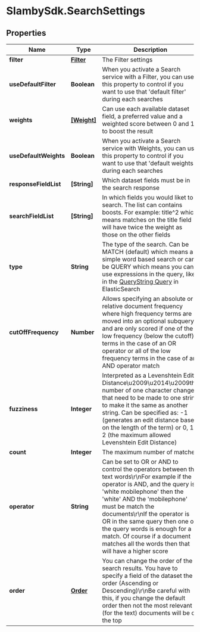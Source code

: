 # SlambySdk.SearchSettings

## Properties
Name | Type | Description | Notes
------------ | ------------- | ------------- | -------------
**filter** | [**Filter**](Filter.md) | The Filter settings | [optional] 
**useDefaultFilter** | **Boolean** | When you activate a Search service with a Filter, you can use this property to control if you want to use that &#39;default filter&#39; during each searches | [optional] 
**weights** | [**[Weight]**](Weight.md) | Can use each available dataset field, a preferred value and a weighted score between 0 and 10 to boost the result | [optional] 
**useDefaultWeights** | **Boolean** | When you activate a Search service with Weights, you can use this property to control if you want to use that &#39;default weights&#39; during each searches | [optional] 
**responseFieldList** | **[String]** | Which dataset fields must be in the search response | [optional] 
**searchFieldList** | **[String]** | In which fields you would liket to search. The list can contains boosts. For example: title^2  which means matches on the title field will have twice the weight as those on the other fields | [optional] 
**type** | **String** | The type of the search. Can be MATCH (default) which means a simple word based search or can be QUERY which means you can use expressions in the query, like in the [QueryString Query](https://www.elastic.co/guide/en/elasticsearch/reference/current/query-dsl-query-string-query.html#query-string-syntax) in ElasticSearch | [optional] 
**cutOffFrequency** | **Number** | Allows specifying an absolute or relative document frequency where high frequency terms are moved into an optional subquery and are only scored if one of the low frequency (below the cutoff) terms in the case of an OR operator or all of the low frequency terms in the case of an AND operator match | [optional] 
**fuzziness** | **Integer** | Interpreted as a Levenshtein Edit Distance\u2009\u2014\u2009the number of one character changes that need to be made to one string to make it the same as another string. Can be specified as: -1 (generates an edit distance based on the length of the term) or 0, 1, 2 (the maximum allowed Levenshtein Edit Distance) | [optional] 
**count** | **Integer** | The maximum number of matches | [optional] 
**operator** | **String** | Can be set to OR or AND to control the operators between the text words\r\nFor example if the operator is AND, and the query is: &#39;white mobilephone&#39; then the &#39;white&#39; AND the &#39;mobilephone&#39; must be match the documents\r\nIf the operator is OR in the same query then one of the query words is enough for a match. Of course if a document matches all the words then that will have a higher score | [optional] 
**order** | [**Order**](Order.md) | You can change the order of the search results. You have to specify a field of the dataset the order (Ascending or Descending)\r\nBe careful with this, if you change the default order then not the most relevant (for the text) documents will be on the top | [optional] 



